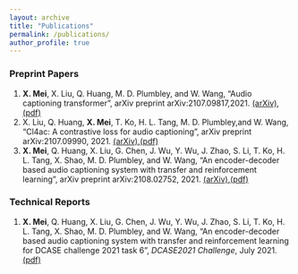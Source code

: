 ```yaml
---
layout: archive
title: "Publications"
permalink: /publications/
author_profile: true
---
```


### Preprint Papers
1. **X. Mei**, X. Liu, Q. Huang, M. D. Plumbley, and W. Wang, “Audio captioning transformer”, arXiv preprint arXiv:2107.09817,2021. [(arXiv)](https://arxiv.org/abs/2107.09817),[(pdf)](/files/Audio_Captioning_Transformer.pdf)
2. X. Liu, Q. Huang, **X. Mei**, T. Ko, H. L. Tang, M. D. Plumbley,and W. Wang, “Cl4ac: A contrastive loss for audio captioning”, arXiv preprint arXiv:2107.09990, 2021. [(arXiv)](https://arxiv.org/abs/2107.09990),[(pdf)](/files/CL4AC-A_CONTRASTIVE_LOSS_FOR_AUDIO_CAPTIONING.pdf)
3. **X. Mei**, Q. Huang, X. Liu, G. Chen, J. Wu, Y. Wu, J. Zhao, S. Li, T. Ko, H. L. Tang, X. Shao, M. D. Plumbley, and W. Wang, “An  encoder-decoder based audio captioning system with transfer and reinforcement learning”, arXiv preprint arXiv:2108.02752, 2021. [(arXiv)](https://arxiv.org/abs/2108.02752),[(pdf)](/files/An_Encoder-Decoder_Based_Audio_Captioning_System_With_Transfer_and_Reinforcement_Learning.pdf)


### Technical Reports
1. **X. Mei**, Q. Huang, X. Liu, G. Chen, J. Wu, Y. Wu, J. Zhao, S. Li, T. Ko, H. L. Tang, X. Shao, M. D. Plumbley, and W. Wang, “An encoder-decoder based audio captioning system with transfer and reinforcement learning for DCASE challenge 2021 task 6”, *DCASE2021 Challenge*, July 2021. [(pdf)](/files/2021_DCASE_Task6_audio_captioning.pdf)

